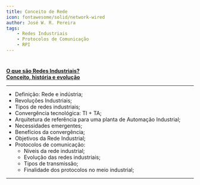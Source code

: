 ```yaml
---
title: Conceito de Rede
icon: fontawesome/solid/network-wired
author: José W. R. Pereira
tags:
    - Redes Industriais
    - Protocolos de Comunicação
    - RPI
---
```


#

**[O que são Redes Industriais? <br>Conceito, história e evolução](../slides/aula01-definicao_de_redes_industriais.pdf)**

---

- Definição: Rede e indústria;
- Revoluções Industriais;
- Tipos de redes industriais;
- Convergência tecnológica: TI + TA;
- Arquitetura de referência para uma planta de Automação Industrial;
- Necessidades emergentes;
- Benefícios da convergência;
- Objetivos da Rede Industrial;
- Protocolos de comunicação:
    - Níveis da rede industrial;
    - Evolução das redes industriais;
    - Tipos de transmissão;
    - Finalidade dos protocolos no meio industrial;

---
